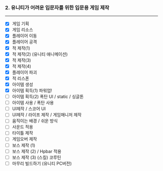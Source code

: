 ### 2. 유니티가 어려운 입문자를 위한 입문용 게임 제작

---

- [x] 게임 기획
- [x] 게임 리소스
- [x] 플레이어 이동
- [x] 플레이어 공격
- [x] 적 제작(1)
- [x] 적 제작(2) (유니티 애니메이션)
- [x] 적 제작(3)
- [x] 적 제작(4)
- [x] 플레이어 파괴
- [x] 적 리스폰
- [x] 아이템 생성
- [x] 아이템 획득(1) 파워업!
- [ ] 아이템 획득(2) 폭탄 UI / static / 싱글톤
- [ ] 아이템 사용 / 폭탄 사용
- [ ] UI제작 / 스코어 UI
- [ ] UI제작 / 라이프 제작 / 게임매니저 제작
- [ ] 움직이는 배경 / 쉬운 방식
- [ ] 사운드 적용
- [ ] 타이틀 제작
- [ ] 게임오버 제작
- [ ] 보스 제작 (1)
- [ ] 보스 제작 (2) / Hpbar 적용
- [ ] 보스 제작 (3) (스킬) 코루틴
- [ ] 마무리 빌드하기 (유니티 PC버전)
